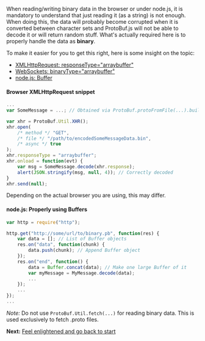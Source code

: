When reading/writing binary data in the browser or under node.js, it is mandatory to understand that just reading it (as a string) is not enough. When doing this, the data will probably become corrupted when it is converted between character sets and ProtoBuf.js will not be able to decode it or will return random stuff. What's actually required here is to properly handle the data as **binary**.

To make it easier for you to get this right, here is some insight on the topic:

* [XMLHttpRequest: responseType="arraybuffer"](https://developer.mozilla.org/en-US/docs/Web/API/XMLHttpRequest/Sending_and_Receiving_Binary_Data)
* [WebSockets: binaryType="arraybuffer"](https://developer.mozilla.org/en-US/docs/Web/API/WebSocket)
* [node.js: Buffer](http://nodejs.org/api/buffer.html)

#### Browser XMLHttpRequest snippet
```js
...
var SomeMessage = ...; // Obtained via ProtoBuf.protoFromFile(...).build("SomeMessage") for example

var xhr = ProtoBuf.Util.XHR();
xhr.open(
    /* method */ "GET",
    /* file */ "/path/to/encodedSomeMessageData.bin",
    /* async */ true
);
xhr.responseType = "arraybuffer";
xhr.onload = function(evt) {
    var msg = SomeMessage.decode(xhr.response);
    alert(JSON.stringify(msg, null, 4)); // Correctly decoded
}
xhr.send(null);
```

Depending on the actual browser you are using, this may differ.

#### node.js: Properly using Buffers
```js
var http = require("http");

http.get("http://some/url/to/binary.pb", function(res) {
	var data = []; // List of Buffer objects
	res.on("data", function(chunk) {
		data.push(chunk); // Append Buffer object
	});
	res.on("end", function() {
		data = Buffer.concat(data); // Make one large Buffer of it
		var myMessage = MyMessage.decode(data);
		...
	});
	...
});
...
```

*Note:* Do not use `ProtoBuf.Util.fetch(...)` for reading binary data. This is used exclusively to fetch .proto files. 

**Next:** [Feel enlightened and go back to start](https://github.com/dcodeIO/ProtoBuf.js/wiki)